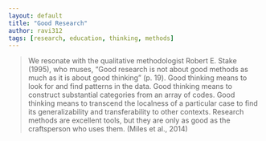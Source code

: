```yaml
---
layout: default
title: "Good Research"
author: ravi312
tags: [research, education, thinking, methods]
---
```


> We resonate with the qualitative methodologist Robert E. Stake (1995), who muses, “Good research is not about good methods as much as it is about good thinking” (p. 19). Good thinking means to look for and find patterns in the data. Good thinking means to construct substantial categories from an array of codes. Good thinking means to transcend the localness of a particular case to find its generalizability and transferability to other contexts. Research methods are excellent tools, but they are only as good as the craftsperson who uses them. (Miles et al., 2014)
